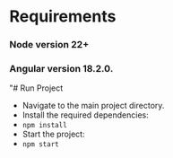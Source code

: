 # Requirements 
### Node version 22+
### Angular version 18.2.0.


"# Run Project
- Navigate to the main project directory.
- Install the required dependencies:
- `npm install`
- Start the project:
- `npm start`
